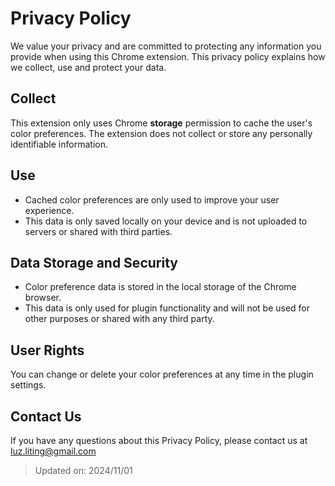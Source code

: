 # Privacy Policy

We value your privacy and are committed to protecting any information you provide when using this Chrome extension. This privacy policy explains how we collect, use and protect your data.

## Collect

This extension only uses Chrome **storage** permission to cache the user's color preferences. The extension does not collect or store any personally identifiable information.

## Use

- Cached color preferences are only used to improve your user experience.
- This data is only saved locally on your device and is not uploaded to servers or shared with third parties.

## Data Storage and Security

- Color preference data is stored in the local storage of the Chrome browser.
- This data is only used for plugin functionality and will not be used for other purposes or shared with any third party.

## User Rights

You can change or delete your color preferences at any time in the plugin settings.

## Contact Us

If you have any questions about this Privacy Policy, please contact us at <luz.liting@gmail.com>

> Updated on: 2024/11/01
